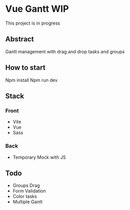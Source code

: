 # Vue Gantt WIP
This project is in progress

## Abstract
Gantt management with drag and drop tasks and groups

## How to start
Npm install
Npm run dev


## Stack
### Front
* Vite
* Vue  
* Sass

### Back
* Temporary Mock with JS 


## Todo
* Groups Drag
* Form Validation
* Color tasks
* Multiple Gantt